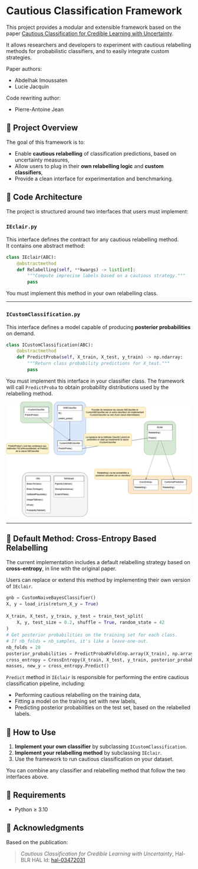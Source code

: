 # Cautious Classification Framework

This project provides a modular and extensible framework based on the paper [Cautious Classification for Credible Learning with Uncertainty](https://imt-mines-ales.hal.science/hal-03472031v1/file/cautious-classification.pdf).

It allows researchers and developers to experiment with cautious relabelling methods for probabilistic classifiers, and to easily integrate custom strategies.

Paper authors:
* Abdelhak Imoussaten
* Lucie Jacquin

Code rewriting author:
* Pierre-Antoine Jean

## 🚀 Project Overview

The goal of this framework is to:
- Enable **cautious relabelling** of classification predictions, based on uncertainty measures,
- Allow users to plug in their **own relabelling logic** and **custom classifiers**,
- Provide a clean interface for experimentation and benchmarking.

## 🧩 Code Architecture

The project is structured around two interfaces that users must implement:

### `IEclair.py`

This interface defines the contract for any cautious relabelling method.  
It contains one abstract method:

```python
class IEclair(ABC):
    @abstractmethod
    def Relabelling(self, **kwargs) -> list[int]:
        """Compute imprecise labels based on a cautious strategy."""
        pass
````

You must implement this method in your own relabelling class.

---

### `ICustomClassification.py`

This interface defines a model capable of producing **posterior probabilities** on demand.

```python
class ICustomClassification(ABC):
    @abstractmethod
    def PredictProba(self, X_train, X_test, y_train) -> np.ndarray:
        """Return class probability predictions for X_test."""
        pass
```

You must implement this interface in your classifier class. The framework will call `PredictProba` to obtain probability distributions used by the relabelling method.

![architecture](images/eclair.png)

---

## 🧠 Default Method: Cross-Entropy Based Relabelling

The current implementation includes a default relabelling strategy based on **cross-entropy**, in line with the original paper.

Users can replace or extend this method by implementing their own version of `IEclair`.

```python
gnb = CustomNaiveBayesClassifier()
X, y = load_iris(return_X_y = True)

X_train, X_test, y_train, y_test = train_test_split(
    X, y, test_size = 0.2, shuffle = True, random_state = 42
)
# Get posterior probabilities on the training set for each class.
# If nb_folds = nb_samples, it's like a leave-one-out.
nb_folds = 20
posterior_probabilities = PredictProbaKFold(np.array(X_train), np.array(y_train), gnb, nb_folds)
cross_entropy = CrossEntropy(X_train, X_test, y_train, posterior_probabilities, gnb, 2, 0.6, 0.6, 2)
masses, new_y = cross_entropy.Predict()
```

`Predict` method in `IEclair` is responsible for performing the entire cautious classification pipeline, including:

* Performing cautious relabelling on the training data,
* Fitting a model on the training set with new labels,
* Predicting posterior probabilities on the test set, based on the relabelled labels.

## 🔧 How to Use

1. **Implement your own classifier** by subclassing `ICustomClassification`.
2. **Implement your relabelling method** by subclassing `IEclair`.
3. Use the framework to run cautious classification on your dataset.

You can combine any classifier and relabelling method that follow the two interfaces above.

## 📌 Requirements

* Python ≥ 3.10

## 🤝 Acknowledgments

Based on the publication:

> *Cautious Classification for Credible Learning with Uncertainty*,
> Hal-BLR HAL Id: [hal-03472031](https://imt-mines-ales.hal.science/hal-03472031v1)
